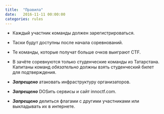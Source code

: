 ```yaml
---
title:  "Правила"
date:   2016-11-11 00:00:00
categories: rules
---
```


- Каждый участник команды должен зарегистрироваться.
- Таски будут доступны после начала соревнований.
- Те команды, которые получат больше очков выиграют CTF.
- В зачёте соревнуются только студенческие команды из Татарстана. Капитаны команд *обязательно* должны взять студенческий билет для подтверждения.


- ***Запрещено*** атаковать инфраструктуру организаторов.
- ***Запрещено*** DOSить сервисы и сайт innoctf.com.
- ***Запрещено*** делиться флагами с другими участниками или выкладывать их в интернете.


